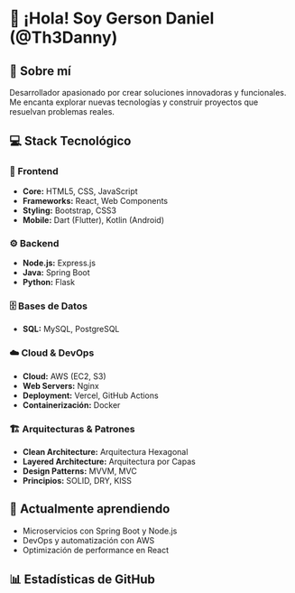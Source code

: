 # 👋 ¡Hola! Soy Gerson Daniel (@Th3Danny)

## 🚀 Sobre mí
Desarrollador apasionado por crear soluciones innovadoras y funcionales. Me encanta explorar nuevas tecnologías y construir proyectos que resuelvan problemas reales.

## 💻 Stack Tecnológico

### 🎨 Frontend
- **Core:** HTML5, CSS, JavaScript
- **Frameworks:** React, Web Components
- **Styling:** Bootstrap, CSS3
- **Mobile:** Dart (Flutter), Kotlin (Android)

### ⚙️ Backend
- **Node.js:** Express.js
- **Java:** Spring Boot
- **Python:** Flask

### 🗄️ Bases de Datos
- **SQL:** MySQL, PostgreSQL

### ☁️ Cloud & DevOps
- **Cloud:** AWS (EC2, S3)
- **Web Servers:** Nginx
- **Deployment:** Vercel, GitHub Actions
- **Containerización:** Docker

### 🏗️ Arquitecturas & Patrones
- **Clean Architecture:** Arquitectura Hexagonal
- **Layered Architecture:** Arquitectura por Capas
- **Design Patterns:** MVVM, MVC
- **Principios:** SOLID, DRY, KISS



## 🌱 Actualmente aprendiendo
- Microservicios con Spring Boot y Node.js
- DevOps y automatización con AWS
- Optimización de performance en React


## 📊 Estadísticas de GitHub



<!---
Th3Danny/Th3Danny is a ✨ special ✨ repository because its `README.md` (this file) appears on your GitHub profile.
You can click the Preview link to take a look at your changes.
--->

<!---
Th3Danny/Th3Danny is a ✨ special ✨ repository because its `README.md` (this file) appears on your GitHub profile.
You can click the Preview link to take a look at your changes.
--->
